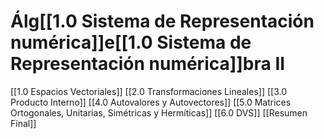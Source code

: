 # Álg[[1.0 Sistema de Representación numérica]]e[[1.0 Sistema de Representación numérica]]bra II
[[1.0 Espacios Vectoriales]]
[[2.0 Transformaciones Lineales]]
[[3.0 Producto Interno]]
[[4.0 Autovalores y Autovectores]]
[[5.0 Matrices Ortogonales, Unitarias, Simétricas y Hermíticas]]
[[6.0 DVS]]
[[Resumen Final]]